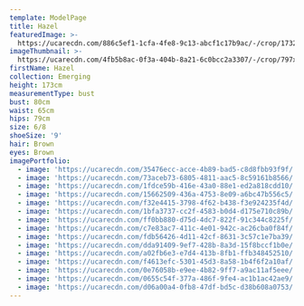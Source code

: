 ```yaml
---
template: ModelPage
title: Hazel
featuredImage: >-
  https://ucarecdn.com/886c5ef1-1cfa-4fe8-9c13-abcf1c17b9ac/-/crop/1732x1022/0,835/-/preview/
imageThumbnail: >-
  https://ucarecdn.com/4fb5b8ac-0f3a-404b-8a21-6c0bcc2a3307/-/crop/797x902/412,158/-/preview/
firstName: Hazel
collection: Emerging
height: 173cm
measurementType: bust
bust: 80cm
waist: 65cm
hips: 79cm
size: 6/8
shoeSize: '9'
hair: Brown
eyes: Brown
imagePortfolio:
  - image: 'https://ucarecdn.com/35476ecc-acce-4b89-bad5-c8d8fbb93f9f/'
  - image: 'https://ucarecdn.com/73aceb73-6805-4811-aac5-8c59161b8566/'
  - image: 'https://ucarecdn.com/1fdce59b-416e-43a0-88e1-ed2a818cdd10/'
  - image: 'https://ucarecdn.com/15662509-436a-4753-8e09-a6bc47b556c5/'
  - image: 'https://ucarecdn.com/f32e4415-3798-4f62-b438-f3e924235f4d/'
  - image: 'https://ucarecdn.com/1bfa3737-cc2f-4583-b0d4-d175e710c89b/'
  - image: 'https://ucarecdn.com/ff0bb880-d75d-4dc7-822f-91c344c8225f/'
  - image: 'https://ucarecdn.com/c7e83ac7-411c-4e01-942c-ac26cba0f84f/'
  - image: 'https://ucarecdn.com/fdb56426-4d11-42cf-8631-3c57c1e7ba39/'
  - image: 'https://ucarecdn.com/dda91409-9ef7-428b-8a3d-15f8bccf1b0e/'
  - image: 'https://ucarecdn.com/a02fb6e3-e7d4-413b-8fb1-ffb348452510/'
  - image: 'https://ucarecdn.com/f4613efc-5301-45d3-8a58-1b4f6f2a10af/'
  - image: 'https://ucarecdn.com/0e76058b-e9ee-4b82-9ff7-a9ac11af5eee/'
  - image: 'https://ucarecdn.com/0655c54f-377a-486f-9fe4-ac1b1ac42ae9/'
  - image: 'https://ucarecdn.com/d06a00a4-0fb8-47df-bd5c-d38b608a0753/'
---
```


